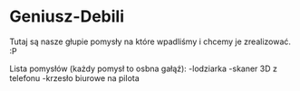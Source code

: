 # Geniusz-Debili
Tutaj są nasze głupie pomysły na które wpadliśmy i chcemy je zrealizować.
:P


Lista pomysłów (każdy pomysł to osbna gałąź):
-lodziarka
-skaner 3D z telefonu
-krzesło biurowe na pilota
